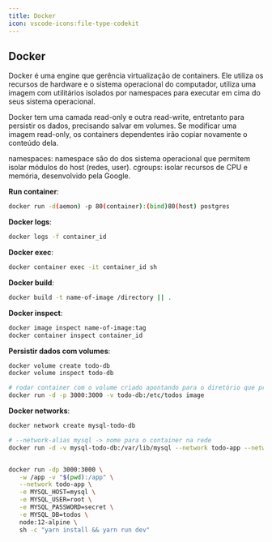 ```yaml
---
title: Docker
icon: vscode-icons:file-type-codekit
---
```


## Docker

Docker é uma engine que gerência virtualização de containers. Ele utiliza os recursos de hardware e o sistema operacional do computador, utiliza uma imagem com utilitários isolados por namespaces para executar em cima do seus sistema operacional. 

Docker tem uma camada read-only e outra read-write, entretanto para persistir os dados, precisando salvar em volumes. Se modificar uma imagem read-only, os containers dependentes irão copiar novamente o conteúdo dela.

namespaces: namespace são do dos sistema operacional que permitem isolar módulos do host (redes, user). 
cgroups: isolar recursos de CPU e memória, desenvolvido pela Google.

**Run container**:

```sh
docker run -d(aemon) -p 80(container):(bind)80(host) postgres
```

**Docker logs**:

```sh
docker logs -f container_id
```

**Docker exec**:

```sh
docker container exec -it container_id sh
```

**Docker build**:

```sh
docker build -t name-of-image /directory || .
```

**Docker inspect**:

```sh
docker image inspect name-of-image:tag
docker container inspect container_id
```

**Persistir dados com volumes**:

```sh
docker volume create todo-db
docker volume inspect todo-db

# rodar container com o volume criado apontando para o diretório que precisa persistir dentro do container
docker run -d -p 3000:3000 -v todo-db:/etc/todos image
```

**Docker networks**:

```sh
docker network create mysql-todo-db

# --network-alias mysql -> nome para o container na rede
docker run -d -v mysql-todo-db:/var/lib/mysql --network todo-app --network-alias mysql -e MYSQL_ROOT_PASSWORD=secret -e MYSQL_DATABASE=todos mysql:5.7


docker run -dp 3000:3000 \
   -w /app -v "$(pwd):/app" \
   --network todo-app \
   -e MYSQL_HOST=mysql \
   -e MYSQL_USER=root \
   -e MYSQL_PASSWORD=secret \
   -e MYSQL_DB=todos \
   node:12-alpine \
   sh -c "yarn install && yarn run dev"
```